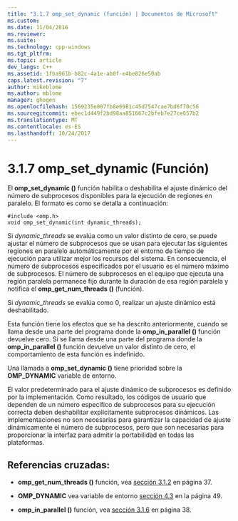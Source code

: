 ```yaml
---
title: "3.1.7 omp_set_dynamic (función) | Documentos de Microsoft"
ms.custom: 
ms.date: 11/04/2016
ms.reviewer: 
ms.suite: 
ms.technology: cpp-windows
ms.tgt_pltfrm: 
ms.topic: article
dev_langs: C++
ms.assetid: 1fba961b-b82c-4a1e-ab0f-e4be826e50ab
caps.latest.revision: "7"
author: mikeblome
ms.author: mblome
manager: ghogen
ms.openlocfilehash: 1569235e807fb8e6981c45d7547cae7bd6f70c56
ms.sourcegitcommit: ebec1d449f2bd98aa851667c2bfeb7e27ce657b2
ms.translationtype: MT
ms.contentlocale: es-ES
ms.lasthandoff: 10/24/2017
---
```

# <a name="317-ompsetdynamic-function"></a>3.1.7 omp_set_dynamic (Función)
El **omp_set_dynamic ()** función habilita o deshabilita el ajuste dinámico del número de subprocesos disponibles para la ejecución de regiones en paralelo. El formato es como se detalla a continuación:  
  
```  
#include <omp.h>  
void omp_set_dynamic(int dynamic_threads);  
```  
  
 Si *dynamic_threads* se evalúa como un valor distinto de cero, se puede ajustar el número de subprocesos que se usan para ejecutar las siguientes regiones en paralelo automáticamente por el entorno de tiempo de ejecución para utilizar mejor los recursos del sistema. En consecuencia, el número de subprocesos especificados por el usuario es el número máximo de subprocesos. El número de subprocesos en el equipo que ejecuta una región paralela permanece fijo durante la duración de esa región paralela y notifica el **omp_get_num_threads ()** (función).  
  
 Si *dynamic_threads* se evalúa como 0, realizar un ajuste dinámico está deshabilitado.  
  
 Esta función tiene los efectos que se ha descrito anteriormente, cuando se llama desde una parte del programa donde la **omp_in_parallel ()** función devuelve cero. Si se llama desde una parte del programa donde la **omp_in_parallel ()** función devuelve un valor distinto de cero, el comportamiento de esta función es indefinido.  
  
 Una llamada a **omp_set_dynamic ()** tiene prioridad sobre la **OMP_DYNAMIC** variable de entorno.  
  
 El valor predeterminado para el ajuste dinámico de subprocesos es definido por la implementación. Como resultado, los códigos de usuario que dependen de un número específico de subprocesos para su ejecución correcta deben deshabilitar explícitamente subprocesos dinámicos. Las implementaciones no son necesarias para garantizar la capacidad de ajuste dinámicamente el número de subprocesos, pero que son necesarias para proporcionar la interfaz para admitir la portabilidad en todas las plataformas.  
  
## <a name="cross-references"></a>Referencias cruzadas:  
  
-   **omp_get_num_threads ()** función, vea [sección 3.1.2](../../parallel/openmp/3-1-2-omp-get-num-threads-function.md) en página 37.  
  
-   **OMP_DYNAMIC** vea variable de entorno [sección 4.3](../../parallel/openmp/4-3-omp-dynamic.md) en la página 49.  
  
-   **omp_in_parallel ()** función, vea [sección 3.1.6](../../parallel/openmp/3-1-6-omp-in-parallel-function.md) en página 38.